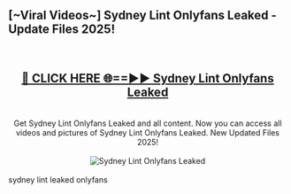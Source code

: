 <h2>[~Viral Videos~] Sydney Lint Onlyfans Leaked - Update Files 2025!</h2>
<br>
<div align="center">
<h2><a href="https://betterlinks.top/A2PfLJ" rel="nofollow">🔴 CLICK HERE 🌐==►► Sydney Lint Onlyfans Leaked</a></h2>
<br>
Get Sydney Lint Onlyfans Leaked and all content. Now you can access all videos and pictures of Sydney Lint Onlyfans Leaked. New Updated Files 2025!
<br>
<br>
<a href="https://betterlinks.top/A2PfLJ" rel="nofollow" data-target="animated-image.originalLink"><img src="https://i.ibb.co.com/WyWwxjT/player-gif2.gif" alt="Sydney Lint Onlyfans Leaked" style="max-width: 100%; display: inline-block;" data-target="animated-image.originalImage"></a>
</div>
<br>
sydney lint leaked onlyfans